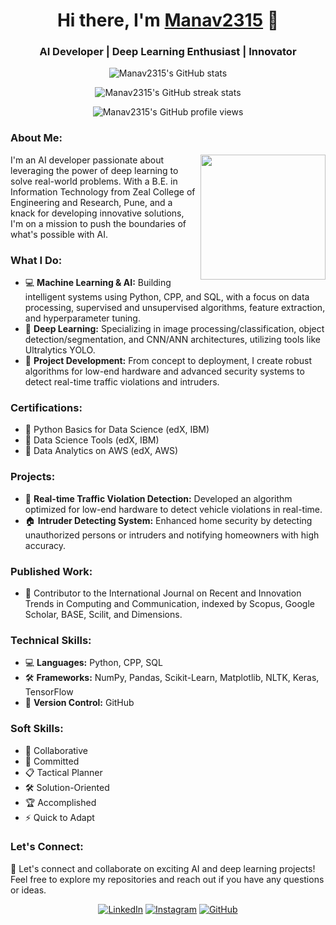 <!-- Your GitHub Profile README -->

<h1 align="center">Hi there, I'm <a href="https://github.com/Manav2315" target="_blank">Manav2315</a> 👋</h1>
<h3 align="center">AI Developer | Deep Learning Enthusiast | Innovator</h3>

<p align="center">
  <img src="https://github-readme-stats.vercel.app/api?username=Manav2315&show_icons=true&theme=radical" alt="Manav2315's GitHub stats" />
</p>

<p align="center">
  <img src="https://github-readme-streak-stats.herokuapp.com/?user=Manav2315&theme=radical" alt="Manav2315's GitHub streak stats" />
</p>

<p align="center">
  <img src="https://komarev.com/ghpvc/?username=Manav2315&color=blue" alt="Manav2315's GitHub profile views" />
</p>

<h3 align="left">About Me:</h3>
<p align="left">
  <img align="right" src="https://media.giphy.com/media/ZVik7pBtu9dNS/giphy.gif" width="200" />
  I'm an AI developer passionate about leveraging the power of deep learning to solve real-world problems. With a B.E. in Information Technology from Zeal College of Engineering and Research, Pune, and a knack for developing innovative solutions, I'm on a mission to push the boundaries of what's possible with AI.
</p>

<h3 align="left">What I Do:</h3>
<ul align="left">
  <li>💻 <strong>Machine Learning & AI:</strong> Building intelligent systems using Python, CPP, and SQL, with a focus on data processing, supervised and unsupervised algorithms, feature extraction, and hyperparameter tuning.</li>
  <li>🧠 <strong>Deep Learning:</strong> Specializing in image processing/classification, object detection/segmentation, and CNN/ANN architectures, utilizing tools like Ultralytics YOLO.</li>
  <li>🚀 <strong>Project Development:</strong> From concept to deployment, I create robust algorithms for low-end hardware and advanced security systems to detect real-time traffic violations and intruders.</li>
</ul>

<h3 align="left">Certifications:</h3>
<ul align="left">
  <li>📜 Python Basics for Data Science (edX, IBM)</li>
  <li>📜 Data Science Tools (edX, IBM)</li>
  <li>📜 Data Analytics on AWS (edX, AWS)</li>
</ul>

<h3 align="left">Projects:</h3>
<ul align="left">
  <li>🚗 <strong>Real-time Traffic Violation Detection:</strong> Developed an algorithm optimized for low-end hardware to detect vehicle violations in real-time.</li>
  <li>🏠 <strong>Intruder Detecting System:</strong> Enhanced home security by detecting unauthorized persons or intruders and notifying homeowners with high accuracy.</li>
</ul>

<h3 align="left">Published Work:</h3>
<ul align="left">
  <li>📄 Contributor to the International Journal on Recent and Innovation Trends in Computing and Communication, indexed by Scopus, Google Scholar, BASE, Scilit, and Dimensions.</li>
</ul>

<h3 align="left">Technical Skills:</h3>
<ul align="left">
  <li>💻 <strong>Languages:</strong> Python, CPP, SQL</li>
  <li>🛠 <strong>Frameworks:</strong> NumPy, Pandas, Scikit-Learn, Matplotlib, NLTK, Keras, TensorFlow</li>
  <li>📁 <strong>Version Control:</strong> GitHub</li>
</ul>

<h3 align="left">Soft Skills:</h3>
<ul align="left">
  <li>🤝 Collaborative</li>
  <li>🎯 Committed</li>
  <li>📋 Tactical Planner</li>
  <li>🛠 Solution-Oriented</li>
  <li>🏆 Accomplished</li>
  <li>⚡ Quick to Adapt</li>
</ul>

<h3 align="left">Let's Connect:</h3>
<p align="left">
  🌟 Let's connect and collaborate on exciting AI and deep learning projects! Feel free to explore my repositories and reach out if you have any questions or ideas.
</p>

<p align="center">
  <a href="https://www.linkedin.com/in/manav-more-79b114228/" target="_blank"><img src="https://img.shields.io/badge/LinkedIn-blue?style=for-the-badge&logo=linkedin" alt="LinkedIn"></a>
  <a href="https://www.instagram.com/manav___2315" target="_blank"><img src="https://img.shields.io/badge/Instagram-E4405F?style=for-the-badge&logo=instagram&logoColor=white" alt="Instagram"></a>
  <a href="https://github.com/Manav2315" target="_blank"><img src="https://img.shields.io/badge/GitHub-black?style=for-the-badge&logo=github" alt="GitHub"></a>
</p>

